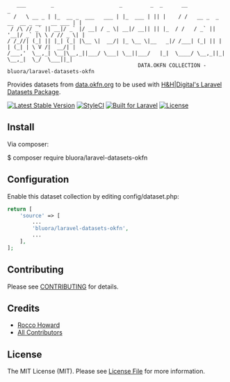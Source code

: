  ```
    ___        _                     _         _  _      __                                 _
   /   \ __ _ | |_  __ _  ___   ___ | |_  ___ | || |    / /   __ _  _ __  __ _ __   __ ___ | |
  / /\ // _` || __|/ _` |/ __| / _ \| __|/ __|| || |_  / /   / _` || '__|/ _` |\ \ / // _ \| |
 / /_//| (_| || |_| (_| |\__ \|  __/| |_ \__ \|__   _|/ /___| (_| || |  | (_| | \ V /|  __/| |
/___,'  \__,_| \__|\__,_||___/ \___| \__||___/   |_|  \____/ \__,_||_|   \__,_|  \_/  \___||_|
                                           DATA.OKFN COLLECTION - bluora/laravel-datasets-okfn
```

Provides datasets from [data.okfn.org](http://data.okfn.org/data) to be used with [H&H|Digital's Laravel Datasets Package](https://github.com/bluora/laravel-datasets).

[![Latest Stable Version](https://poser.pugx.org/bluora/laravel-datasets-okfn/v/stable.svg)](https://packagist.org/packages/bluora/laravel-datasets) [![StyleCI](https://styleci.io/repos/x/shield?branch=master)](https://styleci.io/repos/x) [![Built for Laravel](https://img.shields.io/badge/Built_for-Laravel-green.svg)](https://laravel.com/) [![License](https://poser.pugx.org/bluora/laravel-datasets/license.svg)](https://packagist.org/packages/bluora/laravel-datasets)

## Install

Via composer:

$ composer require bluora/laravel-datasets-okfn

## Configuration

Enable this dataset collection by editing config/dataset.php:

```php
return [
    'source' => [
        ...
        'bluora/laravel-datasets-okfn',
        ...
    ],
];
```

## Contributing

Please see [CONTRIBUTING](https://github.com/bluora/laravel-datasets/blob/master/CONTRIBUTING.md) for details.

## Credits

* [Rocco Howard](https://github.com/therocis)
* [All Contributors](https://github.com/bluora/laravel-datasets-okfn/contributors)

## License

The MIT License (MIT). Please see [License File](https://github.com/bluora/laravel-datasets/blob/master/LICENSE) for more information.
